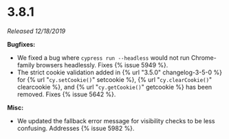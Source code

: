 # 3.8.1

*Released 12/18/2019*

**Bugfixes:**

- We fixed a bug where `cypress run --headless` would not run Chrome-family browsers headlessly. Fixes {% issue 5949 %}.
- The strict cookie validation added in {% url "3.5.0" changelog-3-5-0 %} for {% url "`cy.setCookie()`" setcookie %}, {% url "`cy.clearCookie()`" clearcookie %}, and {% url "`cy.getCookie()`" getcookie %} has been removed. Fixes {% issue 5642 %}.

**Misc:**

- We updated the fallback error message for visibility checks to be less confusing. Addresses {% issue 5982 %}.
